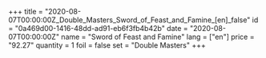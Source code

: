+++
title = "2020-08-07T00:00:00Z_Double_Masters_Sword_of_Feast_and_Famine_[en]_false"
id = "0a469d00-1416-48dd-ad91-eb6f3fb4b42b"
date = "2020-08-07T00:00:00Z"
name = "Sword of Feast and Famine"
lang = ["en"]
price = "92.27"
quantity = 1
foil = false
set = "Double Masters"
+++
